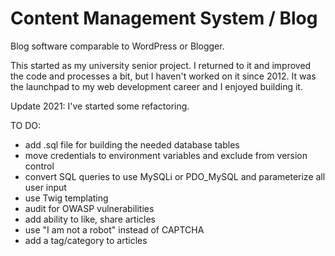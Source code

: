 # Content Management System / Blog
Blog software comparable to WordPress or Blogger.

This started as my university senior project. I returned to it and improved the code and processes a bit, but I haven't worked on it since 2012. It was the launchpad to my web development career and I enjoyed building it.

Update 2021:
I've started some refactoring.

TO DO: 
* add .sql file for building the needed database tables
* move credentials to environment variables and exclude from version control
* convert SQL queries to use MySQLi or PDO_MySQL and parameterize all user input
* use Twig templating
* audit for OWASP vulnerabilities
* add ability to like, share articles
* use "I am not a robot" instead of CAPTCHA
* add a tag/category to articles
